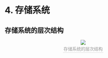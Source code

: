 # 4. 存储系统

## 存储系统的层次结构

<center><img src="https://youpai.roccoshi.top/img/20200717171335.png"><br><div style="border-bottom: 1px solid #d9d9d9;display: inline-block;color: #999;    padding: 2px;">存储系统的层次结构</div> </center>

